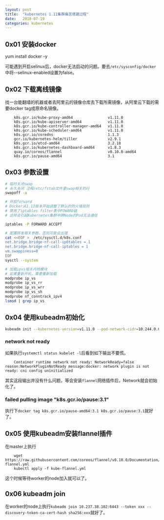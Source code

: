 ```yaml
---
layout: post
title:  "kubernetes 1.11集群痛苦搭建过程"
date:   2018-07-19
categories: kubernetes
---
```


## 0x01 安装docker
yum install docker -y

可能遇到开启selinux后，docker无法启动的问题。要去`/etc/sysconfig/docker`中将--selinux-enabled设置为false。

## 0x02 下载离线镜像
找一台能翻墙的机器或者去阿里云的镜像仓库去下载所需镜像，从阿里云下载的需要docker tag成原命名镜像。

		k8s.gcr.io/kube-proxy-amd64                v1.11.0             
		k8s.gcr.io/kube-apiserver-amd64            v1.11.0             
		k8s.gcr.io/kube-controller-manager-amd64   v1.11.0            
		k8s.gcr.io/kube-scheduler-amd64            v1.11.0            
		k8s.gcr.io/coredns                         1.1.3              
		gcr.io/kubernetes-helm/tiller              v2.9.1             
		k8s.gcr.io/etcd-amd64                      3.2.18              
		k8s.gcr.io/kubernetes-dashboard-amd64      v1.8.3              
		quay.io/coreos/flannel                     v0.10.0-amd64       
		k8s.gcr.io/pause-amd64                     3.1                 

## 0x03 参数设置

```bash
# 临时关闭swap
# 永久关闭 注释/etc/fstab文件里swap相关的行
swapoff -a

# 开启forward
# Docker从1.13版本开始调整了默认的防火墙规则
# 禁用了iptables filter表中FOWARD链
# 这样会引起Kubernetes集群中跨Node的Pod无法通信

iptables -P FORWARD ACCEPT

# 配置转发相关参数，否则可能会出错
cat <<EOF >  /etc/sysctl.d/k8s.conf
net.bridge.bridge-nf-call-ip6tables = 1
net.bridge.bridge-nf-call-iptables = 1
vm.swappiness=0
EOF
sysctl --system

# 加载ipvs相关内核模块
# 如果重新开机，需要重新加载
modprobe ip_vs
modprobe ip_vs_rr
modprobe ip_vs_wrr
modprobe ip_vs_sh
modprobe nf_conntrack_ipv4
lsmod | grep ip_vs
```

## 0x04 使用kubeadm初始化
```bash
kubeadm init --kubernetes-version=v1.11.0 --pod-network-cidr=10.244.0.0/16
```
### network not ready
如果执行`systemctl status kubelet -l`后看到如下输出不要慌。

		Container runtime network not ready: NetworkReady=false reason:NetworkPluginNotReady message:docker: network plugin is not ready: cni config uninitialized

其实这段输出并没有什么问题，等会安装`flannel`网络插件后，Network就会初始化了。

### failed pulling image "k8s.gcr.io/pause:3.1"
执行下`docker tag k8s.gcr.io/pause-amd64:3.1 k8s.gcr.io/pause:3.1`就好了。

## 0x05 使用kubeadm安装flannel插件
在master上执行

		wget https://raw.githubusercontent.com/coreos/flannel/v0.10.0/Documentation/kube-flannel.yml
		kubectl apply -f kube-flannel.yml 

这个时候等待worker的node加入就可以了。

## 0x06 kubeadm join
在worker的node上执行`kubeadm join 10.237.38.102:6443 --token xxx --discovery-token-ca-cert-hash sha256:xxx`就好了。
